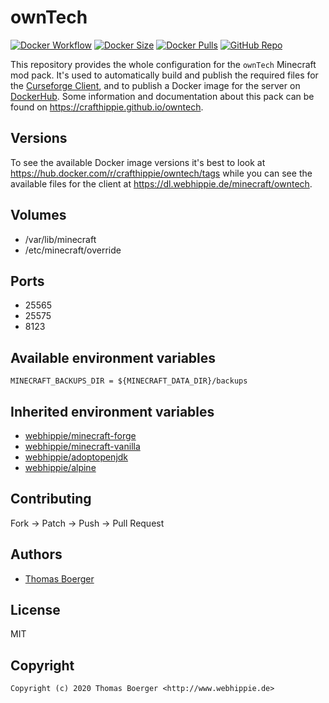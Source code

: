 # ownTech

[![Docker Workflow](https://github.com/crafthippie/owntech/actions/workflows/docker.yml/badge.svg)](https://github.com/crafthippie/owntech/actions/workflows/docker.yml) [![Docker Size](https://img.shields.io/docker/image-size/crafthippie/owntech/latest)](https://hub.docker.com/r/crafthippie/owntech) [![Docker Pulls](https://img.shields.io/docker/pulls/crafthippie/owntech)](https://hub.docker.com/r/crafthippie/owntech) [![GitHub Repo](https://img.shields.io/badge/github-repo-yellowgreen)](https://github.com/crafthippie/owntech)

This repository provides the whole configuration for the `ownTech` Minecraft
mod pack. It's used to automatically build and publish the required files for
the [Curseforge Client][curse], and to publish a Docker image for the server on
[DockerHub][dockerhub]. Some information and documentation about this pack can
be found on https://crafthippie.github.io/owntech.

## Versions

To see the available Docker image versions it's best to look at
https://hub.docker.com/r/crafthippie/owntech/tags while you can see the
available files for the client at https://dl.webhippie.de/minecraft/owntech.

## Volumes

-   /var/lib/minecraft
-   /etc/minecraft/override

## Ports

-   25565
-   25575
-   8123

## Available environment variables

```console
MINECRAFT_BACKUPS_DIR = ${MINECRAFT_DATA_DIR}/backups
```

## Inherited environment variables

-   [webhippie/minecraft-forge](https://github.com/dockhippie/minecraft-forge#available-environment-variables)
-   [webhippie/minecraft-vanilla](https://github.com/dockhippie/minecraft-vanilla#available-environment-variables)
-   [webhippie/adoptopenjdk](https://github.com/dockhippie/adoptopenjdk#available-environment-variables)
-   [webhippie/alpine](https://github.com/dockhippie/alpine#available-environment-variables)

## Contributing

Fork -> Patch -> Push -> Pull Request

## Authors

-   [Thomas Boerger](https://github.com/tboerger)

## License

MIT

## Copyright

```console
Copyright (c) 2020 Thomas Boerger <http://www.webhippie.de>
```

[curse]: https://download.curseforge.com/
[dockerhub]: https://hub.docker.com/r/crafthippie/owntech
